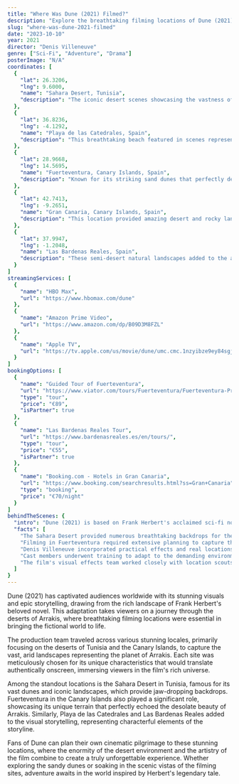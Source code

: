 ```yaml
---
title: "Where Was Dune (2021) Filmed?"
description: "Explore the breathtaking filming locations of Dune (2021), where stunning deserts and unique landscapes brought the world of Arrakis to life."
slug: "where-was-dune-2021-filmed"
date: "2023-10-10"
year: 2021
director: "Denis Villeneuve"
genre: ["Sci-Fi", "Adventure", "Drama"]
posterImage: "N/A"
coordinates: [
  { 
    "lat": 26.3206, 
    "lng": 9.6000, 
    "name": "Sahara Desert, Tunisia", 
    "description": "The iconic desert scenes showcasing the vastness of Arrakis were filmed in this stunning desert landscape."
  },
  { 
    "lat": 36.8236, 
    "lng": -4.1292, 
    "name": "Playa de las Catedrales, Spain", 
    "description": "This breathtaking beach featured in scenes representing the watery planet of Caladan, home of House Atreides."
  },
  { 
    "lat": 28.9668, 
    "lng": 14.5695, 
    "name": "Fuerteventura, Canary Islands, Spain", 
    "description": "Known for its striking sand dunes that perfectly depicted the harsh environment of Arrakis."
  },
  { 
    "lat": 42.7413, 
    "lng": -9.2651, 
    "name": "Gran Canaria, Canary Islands, Spain", 
    "description": "This location provided amazing desert and rocky landscapes essential for Dune's otherworldly feel."
  },
  { 
    "lat": 37.9947, 
    "lng": -1.2048, 
    "name": "Las Bardenas Reales, Spain", 
    "description": "These semi-desert natural landscapes added to the alien terrain of the film's setting."
  }
]
streamingServices: [
  {
    "name": "HBO Max",
    "url": "https://www.hbomax.com/dune"
  },
  {
    "name": "Amazon Prime Video",
    "url": "https://www.amazon.com/dp/B09D3M8FZL"
  },
  {
    "name": "Apple TV",
    "url": "https://tv.apple.com/us/movie/dune/umc.cmc.1nzyibze9ey84sgj8r9f3nvilt"
  }
]
bookingOptions: [
  {
    "name": "Guided Tour of Fuerteventura",
    "url": "https://www.viator.com/tours/Fuerteventura/Fuerteventura-Private-Tour/d60047-272736P1",
    "type": "tour",
    "price": "€89",
    "isPartner": true
  },
  {
    "name": "Las Bardenas Reales Tour",
    "url": "https://www.bardenasreales.es/en/tours/",
    "type": "tour",
    "price": "€55",
    "isPartner": true
  },
  {
    "name": "Booking.com - Hotels in Gran Canaria",
    "url": "https://www.booking.com/searchresults.html?ss=Gran+Canaria",
    "type": "booking",
    "price": "€70/night"
  }
]
behindTheScenes: {
  "intro": "Dune (2021) is based on Frank Herbert's acclaimed sci-fi novel, bringing a visually stunning interpretation of Arrakis and its inhabitants. Director Denis Villeneuve aimed to create a film that combined epic storytelling with gorgeous cinematography, making filming locations crucial to his vision.",
  "facts": [
    "The Sahara Desert provided numerous breathtaking backdrops for the film, with its iconic dunes representing the harsh surface of Arrakis.",
    "Filming in Fuerteventura required extensive planning to capture the dramatic landscapes while minimizing environmental impact.",
    "Denis Villeneuve incorporated practical effects and real locations to enhance the film's realism, making it stand out in the sci-fi genre.",
    "Cast members underwent training to adapt to the demanding environments of desert filming, including dealing with extreme temperatures.",
    "The film's visual effects team worked closely with location scouts to ensure that the desert settings matched the novel's descriptions."
  ]
}
---
```


<DuneGuide />

Dune (2021) has captivated audiences worldwide with its stunning visuals and epic storytelling, drawing from the rich landscape of Frank Herbert's beloved novel. This adaptation takes viewers on a journey through the deserts of Arrakis, where breathtaking filming locations were essential in bringing the fictional world to life.

The production team traveled across various stunning locales, primarily focusing on the deserts of Tunisia and the Canary Islands, to capture the vast, arid landscapes representing the planet of Arrakis. Each site was meticulously chosen for its unique characteristics that would translate authentically onscreen, immersing viewers in the film's rich universe.

Among the standout locations is the Sahara Desert in Tunisia, famous for its vast dunes and iconic landscapes, which provide jaw-dropping backdrops. Fuerteventura in the Canary Islands also played a significant role, showcasing its unique terrain that perfectly echoed the desolate beauty of Arrakis. Similarly, Playa de las Catedrales and Las Bardenas Reales added to the visual storytelling, representing characterful elements of the storyline.

Fans of Dune can plan their own cinematic pilgrimage to these stunning locations, where the enormity of the desert environment and the artistry of the film combine to create a truly unforgettable experience. Whether exploring the sandy dunes or soaking in the scenic vistas of the filming sites, adventure awaits in the world inspired by Herbert's legendary tale.